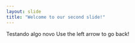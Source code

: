 ```yaml
---
layout: slide
title: "Welcome to our second slide!"
---
```

Testando algo novo
Use the left arrow to go back!
